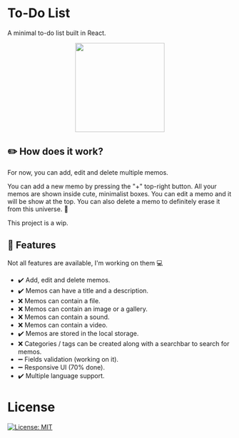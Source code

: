 
# To-Do List

A minimal to-do list built in React.

<p align="center">
  <img src="https://www.svgrepo.com/show/191348/tasks-list.svg" width="200px">
</p>

## ✏️ How does it work?

For now, you can add, edit and delete multiple memos.  

You can add a new memo by pressing the "+" top-right button. All your memos are shown inside cute, minimalist boxes. You can edit a memo and it will be show at the top. You can also delete a memo to definitely erase it from this universe. 🌌  

This project is a wip.

## 🔎 Features

Not all features are available, I'm working on them 💻

* ✔️ Add, edit and delete memos.
* ✔️ Memos can have a title and a description.
* ❌ Memos can contain a file.
* ❌ Memos can contain an image or a gallery.
* ❌ Memos can contain a sound.
* ❌ Memos can contain a video.
* ✔️ Memos are stored in the local storage.
* ❌ Categories / tags can be created along with a searchbar to search for memos.
* ➖ Fields validation (working on it).
* ➖ Responsive UI (70% done).
* ✔️ Multiple language support.

# License
[![License: MIT](https://img.shields.io/badge/License-MIT-yellow.svg)](https://opensource.org/licenses/MIT)
